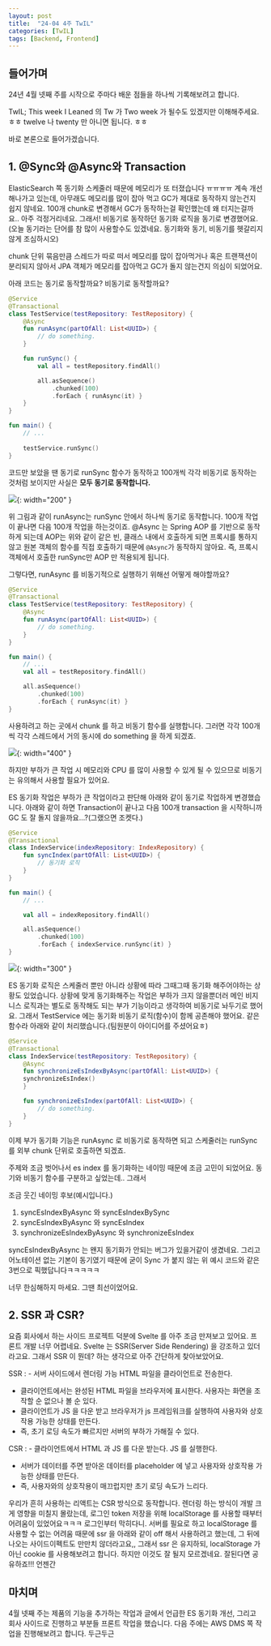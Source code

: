 ```yaml
---
layout: post
title:  "24-04 4주 TwIL"
categories: [TwIL]
tags: [Backend, Frontend]
---
```


## 들어가며
24년 4월 넷째 주를 시작으로 주마다 배운 점들을 하나씩 기록해보려고 합니다.

TwIL; This week I Leaned 의 Tw 가 Two week 가 될수도 있겠지만 이해해주세요.ㅎㅎ twelve 나 twenty 만 아니면 됩니다. ㅎㅎ
 
 
바로 본론으로 들어가겠습니다. 

## 1. @Sync와 @Async와 Transaction
ElasticSearch 쪽 동기화 스케줄러 때문에 메모리가 또 터졌습니다 ㅠㅠㅠㅠ
계속 개선해나가고 있는데, 아무래도 메모리를 많이 잡아 먹고 GC가 제대로 동작하지 않는건지 쉽지 않네요.
100개 chunk로 변경해서 GC가 동작하는걸 확인했는데 왜 터지는걸까요.. 아주 걱정거리네요.
그래서! 비동기로 동작하던 동기화 로직을 동기로 변경했어요. (오늘 동기라는 단어를 참 많이 사용할수도 있겠네요. 동기화와 동기, 비동기를 헷갈리지 않게 조심하시오)

chunk 단위 묶음만큼 스레드가 따로 떠서 메모리를 많이 잡아먹거나 혹은 트랜잭션이 분리되지 않아서 JPA 객체가 메모리를 잡아먹고 GC가 돌지 않는건지 의심이 되었어요.

아래 코드는 동기로 동작할까요? 비동기로 동작할까요?
```kotlin
@Service
@Transactional
class TestService(testRepository: TestRepository) {
    @Async
    fun runAsync(partOfAll: List<UUID>) {
        // do something.
    }

    fun runSync() {
        val all = testRepository.findAll()

        all.asSequence()
            .chunked(100)
            .forEach { runAsync(it) }
    }
}

fun main() {
    // ...
  
    testService.runSync()
}
```

코드만 보았을 땐 동기로 runSync 함수가 동작하고 100개씩 각각 비동기로 동작하는 것처럼 보이지만 사실은 **모두 동기로 동작합니다.** 

![](/assets/img/post1-1.png){: width="200" }

위 그림과 같이 runAsync는 runSync 안에서 하나씩 동기로 동작합니다. 100개 작업이 끝나면 다음 100개 작업을 하는것이죠.
@Async 는 Spring AOP 를 기반으로 동작하게 되는데 AOP는 위와 같이 같은 빈, 클래스 내에서 호출하게 되면 프록시를 통하지 않고 원본 객체의 함수를 직접 호출하기 때문에 `@Async`가 동작하지 않아요.
즉, 프록시 객체에서 호출한 runSync만 AOP 만 적용되게 됩니다. 


그렇다면, runAsync 를 비동기적으로 실행하기 위해선 어떻게 해야할까요?


```kotlin
@Service
@Transactional
class TestService(testRepository: TestRepository) {
    @Async
    fun runAsync(partOfAll: List<UUID>) {
        // do something.
    }
}

fun main() {
    // ...
    val all = testRepository.findAll()

    all.asSequence()
        .chunked(100)
        .forEach { runAsync(it) }
}
```

사용하려고 하는 곳에서 chunk 를 하고 비동기 함수를 실행합니다. 그러면 각각 100개씩 각각 스레드에서 거의 동시에 do something 을 하게 되겠죠.

![](/assets/img/post1-2.png){: width="400" }

하지만 부하가 큰 작업 시 메모리와 CPU 를 많이 사용할 수 있게 될 수 있으므로 비동기는 유의해서 사용할 필요가 있어요.

ES 동기화 작업은 부하가 큰 작업이라고 판단해 아래와 같이 동기로 작업하게 변경했습니다. 아래와 같이 하면 Transaction이 끝나고 다음 100개 transaction 을 시작하니까 GC 도 잘 돌지 않을까요...?(그랬으면 조켓다.)


```kotlin
@Service
@Transactional
class IndexService(indexRepository: IndexRepository) {
    fun syncIndex(partOfAll: List<UUID>) {
        // 동기화 로직
    }
}

fun main() {
    // ...

    val all = indexRepository.findAll()

    all.asSequence()
        .chunked(100)
        .forEach { indexService.runSync(it) }
}
```
![](/assets/img/post1-3.png){: width="300" }

ES 동기화 로직은 스케줄러 뿐만 아니라 상황에 따라 그때그때 동기화 해주어야하는 상황도 있었습니다. 상황에 맞게 동기화해주는 작업은 부하가 크지 않을뿐더러 메인 비지니스 로직과는 별도로 동작해도 되는 부가 기능이라고 생각하여 비동기로 놔두기로 했어요.
그래서 TestService 에는 동기화 비동기 로직(함수)이 함께 공존해야 했어요. 같은 함수라 아래와 같이 처리했습니다.(팀원분이 아이디어를 주셨어요ㅎ)

```kotlin
@Service
@Transactional
class IndexService(testRepository: TestRepository) {
	@Async
	fun synchronizeEsIndexByAsync(partOfAll: List<UUID>) {
    synchronizeEsIndex()
	}

	fun synchronizeEsIndex(partOfAll: List<UUID>) {
		// do something.
	}
}

```
이제 부가 동기화 기능은 runAsync 로 비동기로 동작하면 되고 스케줄러는 runSync를 외부 chunk 단위로 호출하면 되겠죠.

주제와 조금 벗어나서 es index 를 동기화하는 네이밍 때문에 조금 고민이 되었어요. 동기와 비동기 함수를 구분하고 싶었는데.. 그래서

조금 웃긴 네이밍 후보(예시입니다.)

1. syncEsIndexByAsync 와 syncEsIndexBySync
2. syncEsIndexByAsync 와 syncEsIndex
3. synchronizeEsIndexByAsync 와 synchronizeEsIndex

syncEsIndexByAsync 는 왠지 동기화가 안되는 버그가 있을거같이 생겼네요. 그리고 어노테이션 없는 기본이 동기였기 때문에 굳이 Sync 가 붙지 않는 위 예시 코드와 같은 3번으로 픽했답니다ㅋㅋㅋㅋㅋ

너무 한심해하지 마세요. 그땐 최선이었어요.


## 2. SSR 과 CSR?
요즘 회사에서 하는 사이드 프로젝트 덕분에 Svelte 를 아주 조금 만져보고 있어요. 프론트 개발 너무 어렵네요. Svelte 는 SSR(Server Side Rendering) 을 강조하고 있더라고요. 그래서 SSR 이 뭔데? 하는 생각으로 아주 간단하게 찾아보았어요.

SSR
: - 서버 사이드에서 렌더링 가능 HTML 파일을 클라이언트로 전송한다. 
  - 클라이언트에서는 완성된 HTML 파일을 브라우저에 표시한다. 사용자는 화면을 조작할 순 없으나 볼 순 있다.
  - 클라이언트가 JS 을 다운 받고 브라우저가 js 프레임워크를 실행하여 사용자와 상호작용 가능한 상태를 만든다.
  - 즉, 초기 로딩 속도가 빠르지만 서버의 부하가 가해질 수 있다.

CSR 
: - 클라이언트에서 HTML 과 JS 를 다운 받는다. JS 를 실행한다.
  - 서버가 데이터를 주면 받아온 데이터를 placeholder 에 넣고 사용자와 상호작용 가능한 상태를 만든다.
  - 즉, 사용자와의 상호작용이 매끄럽지만 초기 로딩 속도가 느리다.



우리가 흔히 사용하는 리액트는 CSR 방식으로 동작합니다. 렌더링 하는 방식이 개발 크게 영향을 미칠지 몰랐는데, 로그인 token 저장을 위해 localStorage 를 사용할 때부터 어려움이 있었어요ㅋㅋㅋ 로그인부터 막히다니.
서버를 필요로 하고 localStorage 를 사용할 수 없는 어려움 때문에 ssr 을 아래와 같이 off 해서 사용하려고 했는데, 그 뒤에 나오는 사이드이펙트도 만만치 않더라고요,, 그래서 ssr 은 유지하되, localStorage 가 아닌 cookie 를 사용해보려고 합니다. 하지만 이것도 잘 될지 모르겠네요. 잘된다면 공유하죠!!! 언젠간

## 마치며
4월 넷째 주는 제품의 기능을 추가하는 작업과 글에서 언급한 ES 동기화 개선, 그리고 회사 사이드로 진행하고 부분들 프론트 작업을 했습니다. 
다음 주에는 AWS DMS 쪽 작업을 진행해보려고 합니다. 두근두근

